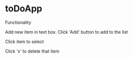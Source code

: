 # toDoApp

Functionality

Add new item in text box. Click 'Add' button to add to the list

Click item to select

Click 'x' to delete that item

